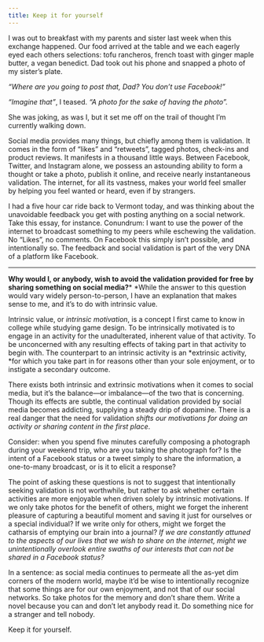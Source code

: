 ```yaml
---
title: Keep it for yourself
---
```


I was out to breakfast with my parents and sister last week when this exchange
happened. Our food arrived at the table and we each eagerly eyed each others
selections: tofu rancheros, french toast with ginger maple butter, a vegan
benedict. Dad took out his phone and snapped a photo of my sister’s plate.

*“Where are you going to post that, Dad? You don’t use Facebook!”*

*“Imagine that”*, I teased. *“A photo for the sake of having the photo”.*

She was joking, as was I, but it set me off on the trail of thought I’m
currently walking down.

Social media provides many things, but chiefly among them is validation. It
comes in the form of “likes” and “retweets”, tagged photos, check-ins and
product reviews. It manifests in a thousand little ways. Between Facebook,
Twitter, and Instagram alone, we possess an astounding ability to form a thought
or take a photo, publish it online, and receive nearly instantaneous validation.
The internet, for all its vastness, makes your world feel smaller by helping you
feel wanted or heard, even if by strangers.

I had a five hour car ride back to Vermont today, and was thinking about the
unavoidable feedback you get with posting anything on a social network. Take
this essay, for instance. Conundrum: I want to use the power of the internet to
broadcast something to my peers while eschewing the validation. No “Likes”, no
comments. On Facebook this simply isn’t possible, and intentionally so. The
feedback and social validation is part of the very DNA of a platform like
Facebook.

*****

**Why would I, or anybody, wish to avoid the validation provided for free by
sharing something on social media?*** *While the answer to this question would
vary widely person-to-person, I have an explanation that makes sense to me, and
it’s to do with intrinsic value.

Intrinsic value, or *intrinsic motivation*, is a concept I first came to know in
college while studying game design. To be intrinsically motivated is to engage
in an activity for the unadulterated, inherent value of that activity. To be
unconcerned with any resulting effects of taking part in that activity to begin
with. The counterpart to an intrinsic activity is an *extrinsic activity, *for
which you take part in for reasons other than your sole enjoyment, or to
instigate a secondary outcome.

There exists both intrinsic and extrinsic motivations when it comes to social
media, but it’s the balance—or imbalance—of the two that is concerning. Though
its effects are subtle, the continual validation provided by social media
becomes addicting, supplying a steady drip of dopamine. There is a real danger
that the need for validation *shifts our motivations for doing an activity or
sharing content in the first place*.

Consider: when you spend five minutes carefully composing a photograph during
your weekend trip, who are you taking the photograph for? Is the intent of a
Facebook status or a tweet simply to share the information, a one-to-many
broadcast, or is it to elicit a response?

The point of asking these questions is not to suggest that intentionally seeking
validation is not worthwhile, but rather to ask whether certain activities are
more enjoyable when driven solely by intrinsic motivations. If we only take
photos for the benefit of others, might we forget the inherent pleasure of
capturing a beautiful moment and saving it just for ourselves or a special
individual? If we write only for others, might we forget the catharsis of
emptying our brain into a journal? *If we are constantly attuned to the aspects
of our lives that we wish to share on the internet, might we unintentionally
overlook entire swaths of our interests that can not be shared in a Facebook
status?*

In a sentence: as social media continues to permeate all the as-yet dim corners
of the modern world, maybe it’d be wise to intentionally recognize that some
things are for our own enjoyment, and not that of our social networks. So take
photos for the memory and don’t share them. Write a novel because you can and
don’t let anybody read it. Do something nice for a stranger and tell nobody.

Keep it for yourself.
